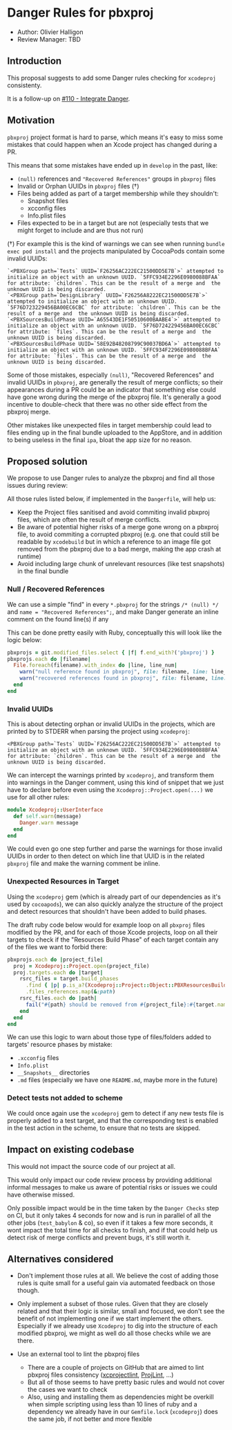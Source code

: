# Danger Rules for pbxproj

* Author: Olivier Halligon
* Review Manager: TBD

## Introduction

This proposal suggests to add some Danger rules checking for `xcodeproj` consistenty.

It is a follow-up on [#110 - Integrate Danger](https://github.com/Babylonpartners/ios-playbook/pull/110).

## Motivation

`pbxproj` project format is hard to parse, which means it's easy to miss some mistakes that could happen when an Xcode project has changed during a PR.

This means that some mistakes have ended up in `develop` in the past, like:

* `(null)` references and `"Recovered References"` groups in `pbxproj` files
* Invalid or Orphan UUIDs in `pbxproj` files (†)
* Files being added as part of a target membership while they shouldn't:
  * Snapshot files
  * xcconfig files
  * Info.plist files
* Files expected to be in a target but are not (especially tests that we might forget to include and are thus not run)

(†) For example this is the kind of warnings we can see when running `bundle exec pod install` and the projects manipulated by CocoaPods contain some invalid UUIDs:

```
`<PBXGroup path=`Tests` UUID=`F26256AC222EC21500DD5E7B`>` attempted to initialize an object with an unknown UUID. `5FFC934E2296E0980088BFAA` for attribute: `children`. This can be the result of a merge and  the unknown UUID is being discarded.
`<PBXGroup path=`DesignLibrary` UUID=`F26256A8222EC21500DD5E7B`>` attempted to initialize an object with an unknown UUID. `5F76D723229456BA00EC6CBC` for attribute: `children`. This can be the result of a merge and  the unknown UUID is being discarded.
`<PBXSourcesBuildPhase UUID=`A65543DE1F50510600BAABE4`>` attempted to initialize an object with an unknown UUID. `5F76D724229456BA00EC6CBC` for attribute: `files`. This can be the result of a merge and  the unknown UUID is being discarded.
`<PBXSourcesBuildPhase UUID=`58E92B48208799C90037BD6A`>` attempted to initialize an object with an unknown UUID. `5FFC934F2296E0980088BFAA` for attribute: `files`. This can be the result of a merge and  the unknown UUID is being discarded.
```

Some of those mistakes, especially `(null)`, "Recovered References" and invalid UUIDs in `pbxproj`, are generally the result of merge conflicts; so their appearances during a PR could be an indicator that something else could have gone wrong during the merge of the pbxproj file. It's generally a good incentive to double-check that there was no other side effect from the pbxproj merge.

Other mistakes like unexpected files in target membership could lead to files ending up in the final bundle uploaded to the AppStore, and in addition to being useless in the final `ipa`, bloat the app size for no reason.

## Proposed solution

We propose to use Danger rules to analyze the pbxproj and find all those issues during review:

All those rules listed below, if implemented in the `Dangerfile`, will help us:

* Keep the Project files sanitised and avoid commiting invalid pbxproj files, which are often the result of merge conflicts.
* Be aware of potential higher risks of a merge gone wrong on a pbxproj file, to avoid commiting a corrupted pbxproj (e.g. one that could still be readable by `xcodebuild` but in which a reference to an image file got removed from the pbxproj due to a bad merge, making the app crash at runtime)
* Avoid including large chunk of unrelevant resources (like test snapshots) in the final bundle

### Null / Recovered References

We can use a simple "find" in every `*.pbxproj` for the strings `/* (null) */` and `name = "Recovered References";`, and make Danger generate an inline comment on the found line(s) if any

This can be done pretty easily with Ruby, conceptually this will look like the logic below:

```ruby
pbxprojs = git.modified_files.select { |f| f.end_with?('pbxproj') }
pbxprojs.each do |filename|
  File.foreach(filename).with_index do |line, line_num|
    warn("null reference found in pbxproj", file: filename, line: line_num) if line.include?('/* (null) */') }
    warn("recovered references found in pbxproj", file: filename, line: line_num) if line.include?('name = "Recovered References";') }
  end
end
```

### Invalid UUIDs

This is about detecting orphan or invalid UUIDs in the projects, which are printed by to STDERR when parsing the project using `xcodeproj`:

```
<PBXGroup path=`Tests` UUID=`F26256AC222EC21500DD5E7B`>` attempted to initialize an object with an unknown UUID. `5FFC934E2296E0980088BFAA` for attribute: `children`. This can be the result of a merge and  the unknown UUID is being discarded.
```

We can intercept the warnings printed by `xcodeproj`, and transform them into warnings in the Danger comment, using this kind of snippet that we just have to declare before even using the `Xcodeproj::Project.open(...)` we use for all other rules:

```ruby
module Xcodeproj::UserInterface
  def self.warn(message)
    Danger.warn message
  end  
end
```

We could even go one step further and parse the warnings for those invalid UUIDs in order to then detect on which line that UUID is in the related `pbxproj` file and make the warning comment be inline.

### Unexpected Resources in Target

Using the `xcodeproj` gem (which is already part of our dependencies as it's used by `cocoapods`), we can also quickly analyze the structure of the project and detect resources that shouldn't have been added to build phases.

The draft ruby code below would for example loop on all `pbxproj` files modified by the PR, and for each of those Xcode projects, loop on all their targets to check if the "Resources Build Phase" of each target contain any of the files we want to forbid there:

```ruby
pbxprojs.each do |project_file|
  proj = Xcodeproj::Project.open(project_file)
  proj.targets.each do |target|
    rsrc_files = target.build_phases
      .find { |p| p.is_a?(Xcodeproj::Project::Object::PBXResourcesBuildPhase) }
      .files_references.map(&:path)
    rsrc_files.each do |path|
      fail("#{path} should be removed from #{project_file}:#{target.name}" if path.end_with? '.xcconfig'
    end
  end
end
```

We can use this logic to warn about those type of files/folders added to targets' resource phases by mistake:
 - `.xcconfig` files
 - `Info.plist` 
 - `__Snapshots__` directories
 - `.md` files (especially we have one `README.md`, maybe more in the future)

### Detect tests not added to scheme

We could once again use the `xcodeproj` gem to detect if any new tests file is properly added to a test target, and that the corresponding test is enabled in the test action in the scheme, to ensure that no tests are skipped.

## Impact on existing codebase

This would not impact the source code of our project at all.

This would only impact our code review process by providing additional informal messages to make us aware of potential risks or issues we could have otherwise missed.

Only possible impact would be in the time taken by the `Danger Checks` step on CI, but it only takes 4 seconds for now and is run in parallel of all the other jobs (`test_babylon` & co), so even if it takes a few more seconds, it wont impact the total time for all checks to finish, and if that could help us detect risk of merge conflicts and prevent bugs, it's still worth it.

## Alternatives considered

* Don't implement those rules at all. We believe the cost of adding those rules is quite small for a useful gain via automated feedback on those though.

* Only implement a subset of those rules. Given that they are closely related and that their logic is similar, small and focused, we don't see the benefit of not implementing one if we start implement the others. Especially if we already use `Xcodeproj` to dig into the structure of each modified pbxproj, we might as well do all those checks while we are there.

* Use an external tool to lint the pbxproj files
  * There are a couple of projects on GitHub that are aimed to lint pbxproj files consistency ([xcprojectlint](https://github.com/americanexpress/xcprojectlint), [ProjLint](https://github.com/JamitLabs/ProjLint), ...)
  * But all of those seems to have pretty basic rules and would not cover the cases we want to check
  * Also, using and installing them as dependencies might be overkill when simple scripting using less than 10 lines of ruby and a dependency we already have in our `Gemfile.lock` (`xcodeproj`) does the same job, if not better and more flexible
 
